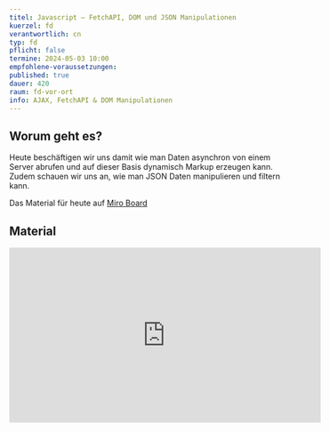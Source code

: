 ```yaml
---
titel: Javascript – FetchAPI, DOM und JSON Manipulationen
kuerzel: fd
verantwortlich: cn
typ: fd
pflicht: false
termine: 2024-05-03 10:00
empfohlene-voraussetzungen: 
published: true
dauer: 420
raum: fd-vor-ort
info: AJAX, FetchAPI & DOM Manipulationen
---
```


## Worum geht es?
Heute beschäftigen wir uns damit wie man Daten asynchron von einem Server abrufen  und auf dieser Basis dynamisch Markup erzeugen kann.
Zudem schauen wir uns an, wie man JSON Daten manipulieren und filtern kann.


Das Material für heute auf [Miro Board](https://miro.com/app/board/o9J_lJoMH-4=/?moveToWidget=3458764587265573137&cot=14)


## Material

<iframe width="560" height="315" src="https://www.youtube.com/embed/AyWTdR2b-UM?si=RPqcXiz6Ig6h0DFC" title="YouTube video player" frameborder="0" allow="accelerometer; autoplay; clipboard-write; encrypted-media; gyroscope; picture-in-picture; web-share" referrerpolicy="strict-origin-when-cross-origin" allowfullscreen></iframe>

